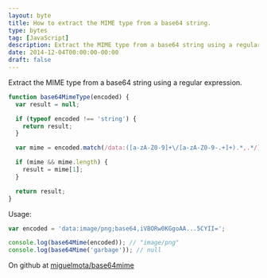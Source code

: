 ```yaml
---
layout: byte
title: How to extract the MIME type from a base64 string.
type: bytes
tag: [JavaScript]
description: Extract the MIME type from a base64 string using a regular expression.
date: 2014-12-04T00:00:00-00:00
draft: false
---
```

Extract the MIME type from a base64 string using a regular expression.

```javascript
function base64MimeType(encoded) {
  var result = null;

  if (typeof encoded !== 'string') {
    return result;
  }

  var mime = encoded.match(/data:([a-zA-Z0-9]+\/[a-zA-Z0-9-.+]+).*,.*/);

  if (mime && mime.length) {
    result = mime[1];
  }

  return result;
}
```

Usage:

```javascript
var encoded = 'data:image/png;base64,iVBORw0KGgoAA...5CYII=';

console.log(base64Mime(encoded)); // "image/png"
console.log(base64Mime('garbage')); // null
```

On github at [miguelmota/base64mime](https://github.com/miguelmota/base64mime)

